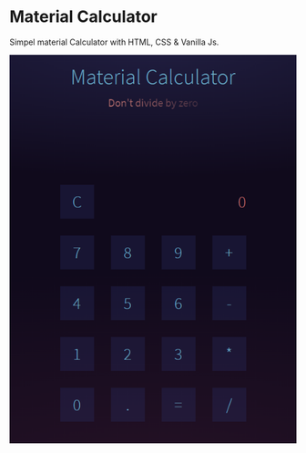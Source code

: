 # Material Calculator
Simpel material Calculator with HTML, CSS & Vanilla Js.

![Material Calculator](https://github.com/moharastegaran/Material-Calculator/blob/main/screenshot.PNG)
